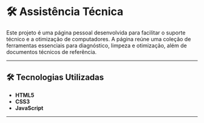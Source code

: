 # 🛠️ Assistência Técnica

Este projeto é uma página pessoal desenvolvida para facilitar o suporte técnico e a otimização de computadores. A página reúne uma coleção de ferramentas essenciais para diagnóstico, limpeza e otimização, além de documentos técnicos de referência.

---

## 🛠️ Tecnologias Utilizadas

- **HTML5**
- **CSS3**
- **JavaScript**

---
